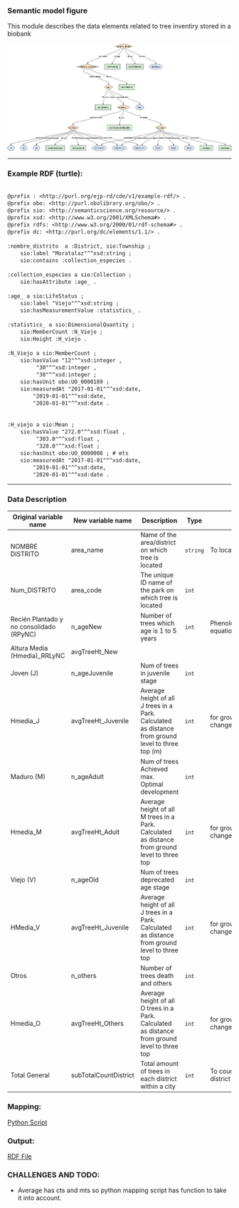 ### Semantic model figure

This module describes the data elements related to tree inventiry stored in a biobank

<p align="center">
    <a href="../images/arbolado_4.png" target="_blank">
        <img src="../images/arbolado_4.png">
    </a>
</p>

***

### Example RDF (turtle):

```ttl

@prefix : <http://purl.org/ejp-rd/cde/v1/example-rdf/> .
@prefix obo: <http://purl.obolibrary.org/obo/> .
@prefix sio: <http://semanticscience.org/resource/> .
@prefix xsd: <http://www.w3.org/2001/XMLSchema#> .
@prefix rdfs: <http://www.w3.org/2000/01/rdf-schema#> .
@prefix dc: <http://purl.org/dc/elements/1.1/> .

:nombre_distrito  a :District, sio:Township ;
    sio:label "Moratalaz"^^xsd:string ;
    sio:contains :collection_especies .

:collection_especies a sio:Collection ;
    sio:hasAttribute :age_ .

:age_ a sio:LifeStatus ;
    sio:label "Viejo"^^xsd:string ;
    sio:hasMeasurementValue :statistics_ .

:statistics_ a sio:DimensionalQuantity ;
    sio:MemberCount :N_Viejo ;
    sio:Height :H_viejo .

:N_Viejo a sio:MemberCount ;
    sio:hasValue "12"^^xsd:integer ,
         "30"^^xsd:integer ,
         "38"^^xsd:integer ;
    sio:hasUnit obo:UO_0000189 ;
    sio:measuredAt "2017-01-01"^^xsd:date,
        "2019-01-01"^^xsd:date,
        "2020-01-01"^^xsd:date .


:H_viejo a sio:Mean ;
    sio:hasValue "272.0"^^xsd:float ,
         "303.0"^^xsd:float ,
         "328.0"^^xsd:float ;
    sio:hasUnit obo:UO_0000008 ; # mts
    sio:measuredAt "2017-01-01"^^xsd:date,
        "2019-01-01"^^xsd:date,
        "2020-01-01"^^xsd:date .

```

***

### Data Description
  
| Original variable name                   | New variable name     | Description                                                  | Type   | Use                            |
| ---------------------------------------- | --------------------- | ------------------------------------------------------------ | ------ | ------------------------------ |
| NOMBRE DISTRITO                          | area_name             | Name of the area/district on which tree is located           | `string` | To locate the park             |
| Num_DISTRITO                             | area_code             | The unique ID name of the park on which tree is located      | `int`    |                                |
| Recién Plantado y no consolidado (RPyNC) | n_ageNew              | Number of trees which age is 1 to 5 years                    | `int`    | Phenology/allometric equations |
| Altura Media (Hmedia)_RRLyNC             | avgTreeHt_New         |                                                              |        |                                |
| Joven (J)                                | n_ageJuvenile         | Num of trees in juvenile stage                               | `int`    |                                |
| Hmedia_J                                 | avgTreeHt_Juvenile    | Average height of all J trees in a Park. Calculated as distance from ground level to three top (m) | `int`    | for growth curve or change     |
| Maduro (M)                               | n_ageAdult            | Num of trees Achieved max. Optimal development               | `int`    |                                |
| Hmedia_M                                 | avgTreeHt_Adult       | Average height of all M trees in a Park. Calculated as distance from ground level to three top | `int`    | for growth curve or change     |
| Viejo (V)                                | n_ageOld              | Num of trees deprecated age stage                            | `int`    |                                |
| HMedia_V                                 | avgTreeHt_Juvenile    | Average height of all J trees in a Park. Calculated as distance from ground level to three top | `int`    | for growth curve or change     |
| Otros                                    | n_others              | Number of trees death and others                             | `int`    |                                |
| Hmedia_O                                 | avgTreeHt_Others      | Average height of all O trees in a Park. Calculated as distance from ground level to three top | `int`    | for growth curve or change     |
| Total General                            | subTotalCountDistrict | Total amount of trees in each district within a city         | `int`    | To count/agg per district      |


### Mapping:
[Python Script](https://github.com/carlosug/opengov-kg/blob/main/etl/generate_rdf4.py)
### Output:
[RDF File](https://github.com/carlosug/opengov-kg/blob/main/etl/outputs/rdflib-output4.ttl)

### CHALLENGES AND TODO:
* Average has cts and mts so python mapping script has function to take it into account.
